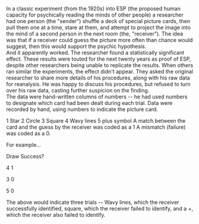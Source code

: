 In a classic experiment (from the 1920s) into ESP (the proposed human capacity for psychically reading the minds of other people) a researcher had one person (the "sender") shuffle a deck of special picture cards, then pull them one at a time, stare at them, and attempt to project the image into the mind of a second person in the next room (the, "receiver").  The idea was that if a receiver could guess the picture more often than chance would suggest, then this would support the psychic hypothesis.  
And it apparently worked.  The researcher found a statistically significant effect.  These results were touted for the next twenty years as proof of ESP, despite other researchers being unable to replicate the results.  When others ran similar the experiments, the effect didn't appear.  They asked the original researcher to share more details of his procedures, along with his raw data for reanalysis.  He was happy to discuss his procedures, but refused to turn over his raw data, casting further suspicion on the finding.    
The data were hand-written columns of numbers -- he had used numbers to designate which card had been dealt during each trial. 
Data were recorded by hand, using numbers to indicate the picture card. 

1	Star
2	Circle
3	Square
4	Wavy lines
5	plus symbol
A match between the card and the guess by the receiver was coded as a 1
A mismatch (failure) was coded as a 0.

For example...

Draw   Success?

4                1

3                0

5                0

 

The above would indicate three trials -- Wavy lines, which the receiver successfully identified, square, which the receiver failed to identify, and a +, which the receiver also failed to identify.
